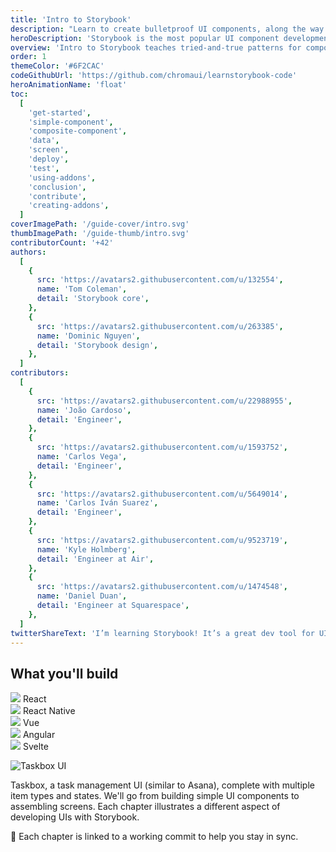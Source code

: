 ```yaml
---
title: 'Intro to Storybook'
description: "Learn to create bulletproof UI components, along the way you'll build an app UI from scratch."
heroDescription: 'Storybook is the most popular UI component development tool for React, Vue, and Angular. It helps you develop and design UI components outside your app in an isolated environment. Learn Storybook to create bulletproof UI components, along the way you’ll build an app UI from scratch.'
overview: 'Intro to Storybook teaches tried-and-true patterns for component development using Storybook. You’ll walk through essential UI component techniques while building a UI from scratch in React, Vue, or Angular. The info here is sourced from professional teams, core maintainers, and the awesome Storybook community. Professional developers at Airbnb, Dropbox, and Lonely Planet use Storybook to build durable documented UIs faster.'
order: 1
themeColor: '#6F2CAC'
codeGithubUrl: 'https://github.com/chromaui/learnstorybook-code'
heroAnimationName: 'float'
toc:
  [
    'get-started',
    'simple-component',
    'composite-component',
    'data',
    'screen',
    'deploy',
    'test',
    'using-addons',
    'conclusion',
    'contribute',
    'creating-addons',
  ]
coverImagePath: '/guide-cover/intro.svg'
thumbImagePath: '/guide-thumb/intro.svg'
contributorCount: '+42'
authors:
  [
    {
      src: 'https://avatars2.githubusercontent.com/u/132554',
      name: 'Tom Coleman',
      detail: 'Storybook core',
    },
    {
      src: 'https://avatars2.githubusercontent.com/u/263385',
      name: 'Dominic Nguyen',
      detail: 'Storybook design',
    },
  ]
contributors:
  [
    {
      src: 'https://avatars2.githubusercontent.com/u/22988955',
      name: 'João Cardoso',
      detail: 'Engineer',
    },
    {
      src: 'https://avatars2.githubusercontent.com/u/1593752',
      name: 'Carlos Vega',
      detail: 'Engineer',
    },
    {
      src: 'https://avatars2.githubusercontent.com/u/5649014',
      name: 'Carlos Iván Suarez',
      detail: 'Engineer',
    },
    {
      src: 'https://avatars2.githubusercontent.com/u/9523719',
      name: 'Kyle Holmberg',
      detail: 'Engineer at Air',
    },
    {
      src: 'https://avatars2.githubusercontent.com/u/1474548',
      name: 'Daniel Duan',
      detail: 'Engineer at Squarespace',
    },
  ]
twitterShareText: 'I’m learning Storybook! It’s a great dev tool for UI components.'
---
```


<h2>What you'll build</h2>

<div class="badge-box">
  <div class="badge">
    <img src="/frameworks/logo-react.svg">
     React
  </div>
  <div class="badge">
    <img src="/frameworks/logo-react.svg">
     React Native
  </div>
  <div class="badge">
    <img src="/frameworks/logo-vue.svg">
     Vue
  </div>
  <div class="badge">
    <img src="/frameworks/logo-angular.svg">
     Angular
  </div>
  <div class="badge">
   <img src="/frameworks/logo-svelte.svg">
     Svelte
  </div>
</div>

![Taskbox UI](/intro-to-storybook/ss-browserchrome-taskbox-learnstorybook.png)

Taskbox, a task management UI (similar to Asana), complete with multiple item types and states. We'll go from building simple UI components to assembling screens. Each chapter illustrates a different aspect of developing UIs with Storybook.

📖 Each chapter is linked to a working commit to help you stay in sync.
